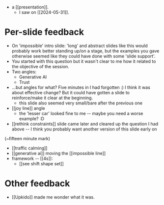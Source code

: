 - a [[presentation]].
    - I saw on [[2024-05-31]].

# Per-slide feedback

- On 'impossible' intro slide: 'long' and abstract slides like this would probably work better standing up/on a stage, but the examples you gave otherwise seemed like they could have done with some 'slide support'.
- You started with this question but it wasn't clear to me how it related to the objective of the session. 
- Two angles:
    - Generative AI
    - Trust
- ...but angles for what? Five minutes in I had forgotten :) I think it was about effective change? But it could have gotten a slide to reinforce/make it clear at the beginning.
    - this slide also seemed very small/bare after the previous one
- [[joy line]] angle
    - the 'lesser car' looked fine to me -- maybe you need a worse example? :D
- [[rethink constraints]] slide came later and cleared up the question I had above -- I think you probably want another version of this slide early on

(~fifteen minute mark)

- [[traffic calming]]
- [[generative ai]] moving the [[impossible line]]
- framework -- [[4s]]:
    - [[see shift shape set]]

# Other feedback

- [[Upkido]] made me wonder what it was.